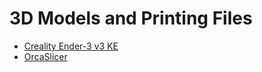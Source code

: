 # 3D Models and Printing Files

- [Creality Ender-3 v3 KE](https://www.creality.com/products/creality-ender-3-v3-ke)
- [OrcaSlicer](https://github.com/SoftFever/OrcaSlicer)
